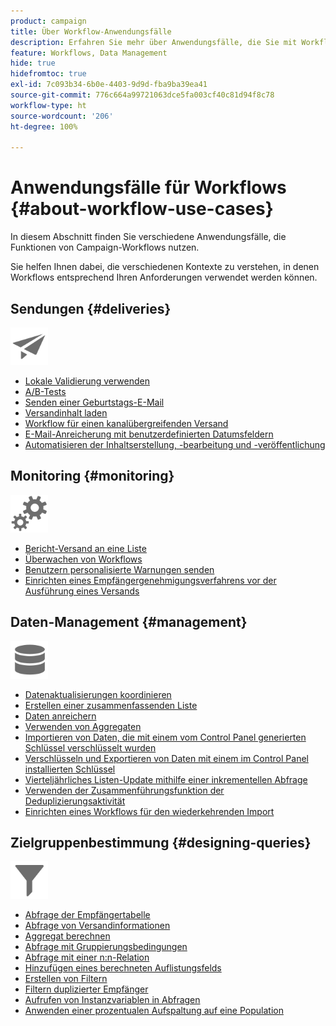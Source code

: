 ```yaml
---
product: campaign
title: Über Workflow-Anwendungsfälle
description: Erfahren Sie mehr über Anwendungsfälle, die Sie mit Workflows in Campaign Classic ausführen können
feature: Workflows, Data Management
hide: true
hidefromtoc: true
exl-id: 7c093b34-6b0e-4403-9d9d-fba9ba39ea41
source-git-commit: 776c664a99721063dce5fa003cf40c81d94f8c78
workflow-type: ht
source-wordcount: '206'
ht-degree: 100%

---
```


# Anwendungsfälle für Workflows {#about-workflow-use-cases}



In diesem Abschnitt finden Sie verschiedene Anwendungsfälle, die Funktionen von Campaign-Workflows nutzen.

Sie helfen Ihnen dabei, die verschiedenen Kontexte zu verstehen, in denen Workflows entsprechend Ihren Anforderungen verwendet werden können.

## Sendungen {#deliveries}

<img src="assets/do-not-localize/icon_send.svg" width="60px">

* [Lokale Validierung verwenden](using-the-local-approval-activity.md)
* [A/B-Tests](../../delivery/using/a-b-testing-use-case.md)
* [Senden einer Geburtstags-E-Mail](sending-a-birthday-email.md)
* [Versandinhalt laden](loading-delivery-content.md)
* [Workflow für einen kanalübergreifenden Versand](cross-channel-delivery-workflow.md)
* [E-Mail-Anreicherung mit benutzerdefinierten Datumsfeldern](email-enrichment-with-custom-date-fields.md)
* [Automatisieren der Inhaltserstellung, -bearbeitung und -veröffentlichung](../../delivery/using/automating-via-workflows.md#examples)

## Monitoring {#monitoring}

<img src="assets/do-not-localize/icon_monitoring.svg" width="60px">

* [Bericht-Versand an eine Liste](sending-a-report-to-a-list.md)
* [Überwachen von Workflows](supervising-workflows.md)
* [Benutzern personalisierte Warnungen senden](sending-personalized-alerts-to-operators.md)
* [Einrichten eines Empfängergenehmigungsverfahrens vor der Ausführung eines Versands](using-the-local-approval-activity.md)

## Daten-Management {#management}

<img src="assets/do-not-localize/icon_manage.svg" width="60px">

* [Datenaktualisierungen koordinieren](coordinating-data-updates.md)
* [Erstellen einer zusammenfassenden Liste](creating-a-summary-list.md)
* [Daten anreichern](enriching-data.md)
* [Verwenden von Aggregaten](using-aggregates.md)
* [Importieren von Daten, die mit einem vom Control Panel generierten Schlüssel verschlüsselt wurden](../../platform/using/unzip-decrypt.md)
* [Verschlüsseln und Exportieren von Daten mit einem im Control Panel installierten Schlüssel](how-to-use-workflow-data.md#use-case-gpg-encrypt)
* [Vierteljährliches Listen-Update mithilfe einer inkrementellen Abfrage](quarterly-list-update.md)
* [Verwenden der Zusammenführungsfunktion der Deduplizierungsaktivität](deduplication-merge.md)
* [Einrichten eines Workflows für den wiederkehrenden Import](recurring-import-workflow.md)

## Zielgruppenbestimmung {#designing-queries}

<img src="assets/do-not-localize/icon_filter.svg" width="60px">

* [Abfrage der Empfängertabelle](querying-recipient-table.md)
* [Abfrage von Versandinformationen](querying-delivery-information.md)
* [Aggregat berechnen](performing-aggregate-computing.md)
* [Abfrage mit Gruppierungsbedingungen](querying-using-grouping-management.md)
* [Abfrage mit einer n:n-Relation](querying-using-many-to-many-relationship.md)
* [Hinzufügen eines berechneten Auflistungsfelds](adding-enumeration-type-calculated-field.md)
* [Erstellen von Filtern](creating-a-filter.md)
* [Filtern duplizierter Empfänger](filtering-duplicated-recipients.md)
* [Aufrufen von Instanzvariablen in Abfragen](javascript-scripts-and-templates.md#calling-an-instance-variable-in-a-query)
* [Anwenden einer prozentualen Aufspaltung auf eine Population](javascript-scripts-and-templates.md#example)
